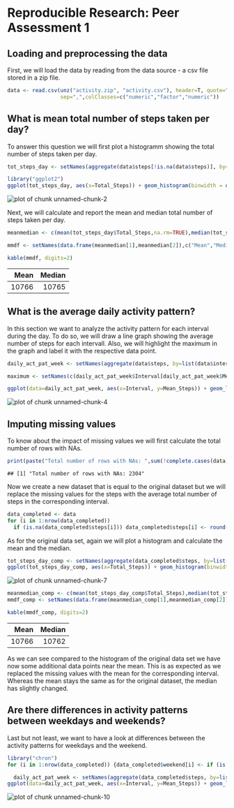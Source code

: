 # Reproducible Research: Peer Assessment 1


## Loading and preprocessing the data
First, we will load the data by reading from the data source - a csv file stored in a zip file.

```r
data <- read.csv(unz("activity.zip", "activity.csv"), header=T, quote="\"", 
                 sep=",",colClasses=c("numeric","factor","numeric"))
```

## What is mean total number of steps taken per day?
To answer this question we will first plot a histogramm showing the total number of steps taken per day.

```r
tot_steps_day <- setNames(aggregate(data$steps[!is.na(data$steps)], by=list(data$date[!is.na(data$steps)]), FUN=sum), c("Day","Total_Steps"))

library("ggplot2")
ggplot(tot_steps_day, aes(x=Total_Steps)) + geom_histogram(binwidth = diff(range(tot_steps_day$Total_Steps))/30) + xlab("Total number of steps taken per day") 
```

![plot of chunk unnamed-chunk-2](figure/unnamed-chunk-2.png) 

Next, we will calculate and report the mean and median total number of steps taken per day.


```r
meanmedian <- c(mean(tot_steps_day$Total_Steps,na.rm=TRUE),median(tot_steps_day$Total_Steps,na.rm = TRUE))

mmdf <- setNames(data.frame(meanmedian[1],meanmedian[2]),c("Mean","Median")) ##Transform to Data Frame for kable
```

```r
kable(mmdf, digits=2)
```



|  Mean| Median|
|-----:|------:|
| 10766|  10765|
## What is the average daily activity pattern?
In this section we want to analyze the activity pattern for each interval during the day. To do so, we will draw a line graph showing the average number of steps for each intervall. Also, we will highlight the maximum in the graph and label it with the respective data point.

```r
daily_act_pat_week <- setNames(aggregate(data$steps, by=list(data$interval), FUN=mean,na.rm=TRUE), c("Interval","Mean_Steps"))

maximum <- setNames(c(daily_act_pat_week$Interval[daily_act_pat_week$Mean_Steps==max(daily_act_pat_week$Mean_Steps)],max(daily_act_pat_week$Mean_Steps)), c("Interval","Maximum_Steps"))

ggplot(data=daily_act_pat_week, aes(x=Interval, y=Mean_Steps)) + geom_line() + geom_point(data=daily_act_pat_week[daily_act_pat_week$Interval==835,], aes(x=Interval, y=Mean_Steps), colour="red", size=5) + geom_text(data = NULL, x = maximum[1]+470,y = maximum[2], aes(label = paste("Maximum  (",as.character(round(maximum[1],1))," / ",as.character(round(maximum[2],1)), ")",sep="")), parse = TRUE) + ylab("Number of steps")
```

![plot of chunk unnamed-chunk-4](figure/unnamed-chunk-4.png) 

## Imputing missing values
To know about the impact of missing values we will first calculate the total number of rows with NAs.

```r
print(paste("Total number of rows with NAs: ",sum(!complete.cases(data)),sep=""))
```

```
## [1] "Total number of rows with NAs: 2304"
```

Now we create a new dataset that is equal to the original dataset but we will replace the missing values for the steps with the average total number of steps in the corresponding interval.


```r
data_completed <- data
for (i in 1:nrow(data_completed))
  if (is.na(data_completed$steps[i])) data_completed$steps[i] <- round(daily_act_pat_week$Mean_Steps[daily_act_pat_week$Interval==data_completed$interval[i]],0)
```

As for the original data set, again we will plot a histogram and calculate the mean and the median.


```r
tot_steps_day_comp <- setNames(aggregate(data_completed$steps, by=list(data_completed$date), FUN=sum), c("Day","Total_Steps"))
ggplot(tot_steps_day_comp, aes(x=Total_Steps)) + geom_histogram(binwidth = diff(range(tot_steps_day_comp$Total_Steps))/30) + xlab("Total number of steps taken per day") 
```

![plot of chunk unnamed-chunk-7](figure/unnamed-chunk-7.png) 


```r
meanmedian_comp <- c(mean(tot_steps_day_comp$Total_Steps),median(tot_steps_day_comp$Total_Steps))
mmdf_comp <- setNames(data.frame(meanmedian_comp[1],meanmedian_comp[2]),c("Mean","Median")) ##Transform to Data Frame for kable
```

```r
kable(mmdf_comp, digits=2)
```



|  Mean| Median|
|-----:|------:|
| 10766|  10762|

As we can see compared to the histogram of the original data set we have now some additional data points near the mean. This is as expected as we replaced the missing values with the mean for the corresponding interval. Whereas the mean stays the same as for the original dataset, the median has slightly changed.
## Are there differences in activity patterns between weekdays and weekends?
Last but not least, we want to have a look at differences between the activity patterns for weekdays and the weekend.

```r
library("chron")
for (i in 1:nrow(data_completed)) {data_completed$weekend[i] <- if (is.weekend(data_completed$date[i])) "weekend" else "weekday"}
```

```r
  daily_act_pat_week <- setNames(aggregate(data_completed$steps, by=list(data_completed$weekend,data_completed$interval), FUN=mean),  c("Weekend","Interval","Mean_Steps"))
ggplot(data=daily_act_pat_week, aes(x=Interval, y=Mean_Steps)) + geom_line()  + facet_grid( Weekend ~ . ) + ylab("Number of steps")
```

![plot of chunk unnamed-chunk-10](figure/unnamed-chunk-10.png) 
